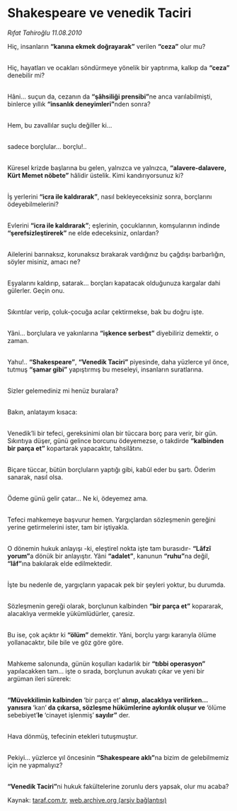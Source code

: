 # Shakespeare ve venedik Taciri

*Rıfat Tahiroğlu 11.08.2010*

<div class="yazi"><p>Hiç, insanların <b>“kanına ekmek doğrayarak”</b> verilen <b>“ceza”</b> olur mu? </p>
<p>            <br/>Hiç, hayatları ve ocakları söndürmeye yönelik bir yaptırıma, kalkıp da <b>“ceza”</b> denebilir mi?</p>
<p>            <br/>Hâni... suçun da, cezanın da <b>“şâhsiliği prensibi”</b>ne anca varılabilmişti, binlerce yıllık <b>“insanlık deneyimleri”</b>nden sonra?</p>
<p>            <br/>Hem, bu zavallılar suçlu değiller ki...</p>
<p>           <br/> sadece borçlular... borçlu!..</p>
<p>           <br/> Küresel krizde başlarına bu gelen, yalnızca ve yalnızca, <b>“alavere-dalavere, Kürt Memet nöbete”</b> hâlidir üstelik. Kimi kandırıyorsunuz ki?</p>
<p>            <br/>İş yerlerini <b>“icra ile kaldırarak”</b>, nasıl bekleyeceksiniz sonra, borçlarını ödeyebilmelerini? </p>
<p>           <br/> Evlerini <b>“icra ile kaldırarak”</b>; eşlerinin, çocuklarının, komşularının indinde <b>“şerefsizleştirerek”</b> ne elde edeceksiniz, onlardan?</p>
<p>            <br/>Ailelerini barınaksız, korunaksız bırakarak vardığınız bu çağdışı barbarlığın, söyler misiniz, amacı ne?</p>
<p>          <br/>Eşyalarını kaldırıp, satarak... borçları kapatacak olduğunuza kargalar dahi gülerler. Geçin onu.</p>
<p>           <br/> Sıkıntılar verip, çoluk-çocuğa acılar çektirmekse, bak bu doğru işte.</p>
<p>           <br/> Yâni... borçlulara ve yakınlarına <b>“işkence serbest”</b> diyebiliriz demektir, o zaman.</p>
<p>           <br/> Yahu!.. <b>“Shakespeare”</b>, <b>“Venedik Taciri”</b> piyesinde, daha yüzlerce yıl önce, tutmuş <b>“şamar gibi”</b> yapıştırmış bu meseleyi, insanların suratlarına.</p>
<p>            <br/>Sizler gelemediniz mi henüz buralara?</p>
<p>           <br/> Bakın, anlatayım kısaca:</p>
<p>           <br/> Venedik’li bir tefeci, gereksinimi olan bir tüccara borç para verir, bir gün. Sıkıntıya düşer, günü gelince borcunu ödeyemezse, o takdirde <b>“kalbinden bir parça et”</b> kopartarak yapacaktır, tahsilâtını.</p>
<p>            <br/>Biçare tüccar, bütün borçluların yaptığı gibi, kabûl eder bu şartı. Öderim sanarak, nasıl olsa.</p>
<p>            <br/>Ödeme günü gelir çatar... Ne ki, ödeyemez ama.</p>
<p>            <br/>Tefeci mahkemeye başvurur hemen. Yargıçlardan sözleşmenin gereğini yerine getirmelerini ister, tam bir iştiyakla.</p>
<p>            <br/>O dönemin hukuk anlayışı -ki, eleştirel nokta işte tam burasıdır- <b>“Lâfzî yorum”</b>a dönük bir anlayıştır. Yâni <b>“adalet”</b>, kanunun <b>“ruhu”</b>na değil, <b>“lâf”</b>ına bakılarak elde edilmektedir.</p>
<p>            <br/>İşte bu nedenle de, yargıçların yapacak pek bir şeyleri yoktur, bu durumda.</p>
<p>            <br/>Sözleşmenin gereği olarak, borçlunun kalbinden <b>“bir parça et”</b> kopararak, alacaklıya vermekle yükümlüdürler, çaresiz.</p>
<p>           <br/> Bu ise, çok açıktır ki <b>“ölüm”</b> demektir. Yâni, borçlu yargı kararıyla ölüme yollanacaktır, bile bile ve göz göre göre.</p>
<p>            <br/>Mahkeme salonunda, günün koşulları kadarlık bir <b>“tıbbi operasyon”</b> yapılacakken tam... işte o sırada, borçlunun avukatı çıkar ve yeni bir argüman ileri sürerek:</p>
<p>            <br/><b>“Müvekkilimin kalbinden </b>‘bir parça et’<b> alınıp, alacaklıya verilirken... yanısıra </b>‘kan’<b> da çıkarsa, sözleşme hükümlerine aykırılık oluşur ve </b>‘ölüme sebebiyet’<b>le </b>‘cinayet işlenmiş’<b> sayılır”</b> der.</p>
<p>            <br/>Hava dönmüş, tefecinin etekleri tutuşmuştur.</p>
<p>            <br/>Pekiyi... yüzlerce yıl öncesinin <b>“Shakespeare aklı”</b>na bizim de gelebilmemiz için ne yapmalıyız?</p>
<p>            <br/><b>“Venedik Taciri”</b>ni hukuk fakültelerine zorunlu ders yapsak, olur mu acaba?</p></div>

Kaynak: [taraf.com.tr](http://www.taraf.com.tr:80/rifat-tahiroglu/makale-shakespeare-ve-venedik-taciri.htm), [web.archive.org (arşiv bağlantısı)](http://web.archive.org/web/20100815060029/http://www.taraf.com.tr:80/rifat-tahiroglu/makale-shakespeare-ve-venedik-taciri.htm)
